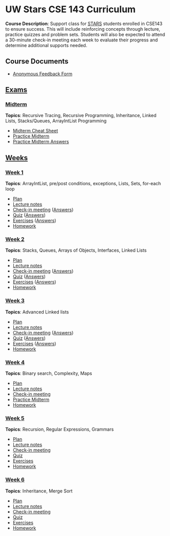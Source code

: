 # UW Stars CSE 143 Curriculum

__Course Description__: Support class for [STARS](https://www.engr.washington.edu/current/stars) students enrolled in CSE143 to ensure success. This will include reinforcing concepts through lecture, practice quizzes and problem sets. Students will also be expected to attend a 30-minute check-in meeting each week to evaluate their progress and determine additional supports needed.

## Course Documents
* [Anonymous Feedback Form](https://goo.gl/forms/GENVWFVRAA0uEdWa2)

## [Exams](exams)
### [Midterm](exams/midterm)
__Topics__: Recursive Tracing, Recursive Programming, Inheritance, Linked Lists, Stacks/Queues, ArrayIntList Programming
* [Midterm Cheat Sheet](exams/midterm/midterm-cheat-sheet.md)
* [Practice Midterm](exams/midterm/practice-midterm.md)
* [Practice Midterm Answers](exams/midterm/practice-midterm-answers.md)

## [Weeks](weeks)
### [Week 1](weeks/week1)
__Topics__: ArrayIntList, pre/post conditions, exceptions, Lists, Sets, for-each loop
* [Plan](weeks/week1/plan.md)
* [Lecture notes](weeks/week1/lecture-notes.md)
* [Check-in meeting](weeks/week1/check-in-meeting.md) ([Answers](weeks/week1/check-in-meeting-answers.md))
* [Quiz](weeks/week1/quiz.md) ([Answers](weeks/week1/quiz-answers.md))
* [Exercises](weeks/week1/exercises.md) ([Answers](weeks/week1/exercise-answers.md))
* [Homework](weeks/week1/homework.md)

### [Week 2](weeks/week2)
__Topics__: Stacks, Queues, Arrays of Objects, Interfaces, Linked Lists
* [Plan](weeks/week2/plan.md)
* [Lecture notes](weeks/week2/lecture-notes.md)
* [Check-in meeting](weeks/week2/check-in-meeting.md) ([Answers](weeks/week2/check-in-meeting-answers.md))
* [Quiz](weeks/week2/quiz.md) ([Answers](weeks/week2/quiz-answers.md))
* [Exercises](weeks/week2/exercises.md) ([Answers](weeks/week2/exercise-answers.md))
* [Homework](weeks/week2/homework.md)

### [Week 3](weeks/week3)
__Topics__: Advanced Linked lists
* [Plan](weeks/week3/plan.md)
* [Lecture notes](weeks/week3/lecture-notes.md)
* [Check-in meeting](weeks/week3/check-in-meeting.md) ([Answers](weeks/week3/check-in-meeting-answers.md))
* [Quiz](weeks/week3/quiz.md) ([Answers](weeks/week3/quiz-answers.md))
* [Exercises](weeks/week3/exercises.md) ([Answers](weeks/week3/exercise-answers.md))
* [Homework](weeks/week3/homework.md)

### [Week 4](weeks/week4)
__Topics__: Binary search, Complexity, Maps
* [Plan](weeks/week4/plan.md)
* [Lecture notes](weeks/week4/lecture-notes.md)
* [Check-in meeting](weeks/week4/check-in-meeting.md)
* [Practice Midterm](exams/midterm/practice-midterm.md)
* [Homework](weeks/week4/homework.md)

### [Week 5](weeks/week5)
__Topics__: Recursion, Regular Expressions, Grammars
* [Plan](weeks/week5/plan.md)
* [Lecture notes](weeks/week5/lecture-notes.md)
* [Check-in meeting](weeks/week5/check-in-meeting.md)
* [Quiz](weeks/week5/quiz.md)
* [Exercises](weeks/week5/exercises.md)
* [Homework](weeks/week5/homework.md)

### [Week 6](weeks/week6)
__Topics__: Inheritance, Merge Sort
* [Plan](weeks/week6/plan.md)
* [Lecture notes](weeks/week6/lecture-notes.md)
* [Check-in meeting](weeks/week6/check-in-meeting.md)
* [Quiz](weeks/week6/quiz.md)
* [Exercises](weeks/week6/exercises.md)
* [Homework](weeks/week6/homework.md)


